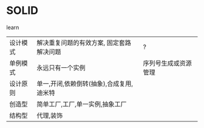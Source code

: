 # SOLID





learn

|          |                                          |                      |
| -------- | ---------------------------------------- | -------------------- |
| 设计模式 | 解决重复问题的有效方案, 固定套路解决问题 | ?                    |
| 单例模式 | 永远只有一个实例                         | 序列号生成或资源管理 |
| 设计原则 | 单一,开闭,依赖倒转(抽象),合成复用,迪米特 |                      |
| 创造型   | 简单工厂,工厂,单一实例,抽象工厂          |                      |
| 结构型   | 代理,装饰                                |                      |

